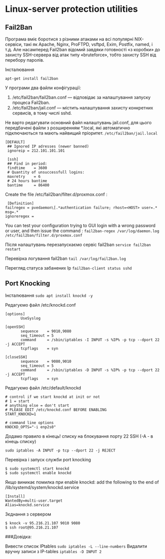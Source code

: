 # Linux-server protection utilities

## Fail2Ban
Програма вміє боротися з різними атаками на всі популярні NIX-сервіси, такі як Apache, Nginx, ProFTPD, vsftpd, Exim, Postfix, named, і т.д.
Але насамперед Fail2ban відомий завдяки готовності «з коробки» до захисту SSH-сервера від атак типу «bruteforce», тобто захисту SSH від перебору паролів.

Інсталювання

```apt-get install fail2ban```

У програми два файли конфігурації: 
1. /etc/fail2ban/fail2ban.conf — відповідає за налаштування запуску процеса Fail2ban.
2. /etc/fail2ban/jail.conf — містить налаштування захисту конкретних сервисів, в тому числі sshd.

Не варто редагувати основний файл налаштувань jail.conf, для цього передбачені файли з розширенням *.local, які автоматично підключаються та мають найвищий пріоритет.
```/etc/fail2ban/jail.local```

```
[DEFAULT]
 ## Ignored IP adresses (newer banned)
 ignoreip = 212.101.101.101
 
 [ssh]
 ## Find in period:
 findtime    = 3600
 # Quantity of unsuccessfull logins:
 maxretry    = 6
 # 24 hours bantime
 bantime     = 86400
 ```

Create the file /etc/fail2ban/filter.d/proxmox.conf : 
 
```
 [Definition]
failregex = pvedaemon\[.*authentication failure; rhost=<HOST> user=.* msg=.*
ignoreregex = 
```

You can test your configuration trying to GUI login with a wrong password or user, and then issue the command : 
```fail2ban-regex /var/log/daemon.log /etc/fail2ban/filter.d/proxmox.conf```

 Після налаштувань перезапускаємо сервіс fail2ban
 ```service fail2ban restart```
 
 Перевірка логування fail2ban
 ```tail /var/log/fail2ban.log```
 
 Перегляд статуса забанених Ip
 ```fail2ban-client status sshd```
 
 
  ## Port Knocking
 
 Інсталювання
 ```sudo apt install knockd -y```
 
 Редагуємо файл /etc/knockd.conf
  ```
 [options]
         UseSyslog
 
 [openSSH]
         sequence    = 9010,9080
         seq_timeout = 5
         command     = /sbin/iptables -I INPUT -s %IP% -p tcp --dport 22 -j ACCEPT
         tcpflags    = syn
 
 [closeSSH]
         sequence    = 9080,9010
         seq_timeout = 5
         command     = /sbin/iptables -D INPUT -s %IP% -p tcp --dport 22 -j ACCEPT
         tcpflags    = syn
 ```
 
 Редагуємо файл /etc/default/knockd
```
# control if we start knockd at init or not
# 1 = start
# anything else = don't start
# PLEASE EDIT /etc/knockd.conf BEFORE ENABLING
START_KNOCKD=1

# command line options
KNOCKD_OPTS="-i enp2s0"
```

Додамо правило в кінець! списку на блокування порту 22 SSH (-A - в кінець списку)

```sudo iptables -A INPUT -p tcp --dport 22 -j REJECT```

Перевірка і запуск служби port knocking
```
$ sudo systemctl start knockd
$ sudo systemctl enable knockd
```

Якщо виникає помилка при enable knockd:
add the following to the end of /lib/systemd/system/knockd.service
```
[Install]
WantedBy=multi-user.target
Alias=knockd.service
```

Зєднання з сервером
```
$ knock -v 95.216.21.107 9010 9080
$ ssh root@95.216.21.107
```

###Довідка:

Вивести список IPtables 
```sudo iptables -L --line-numbers```
Видалити вручну записи з IP-tables
```iptables -D INPUT 2```
